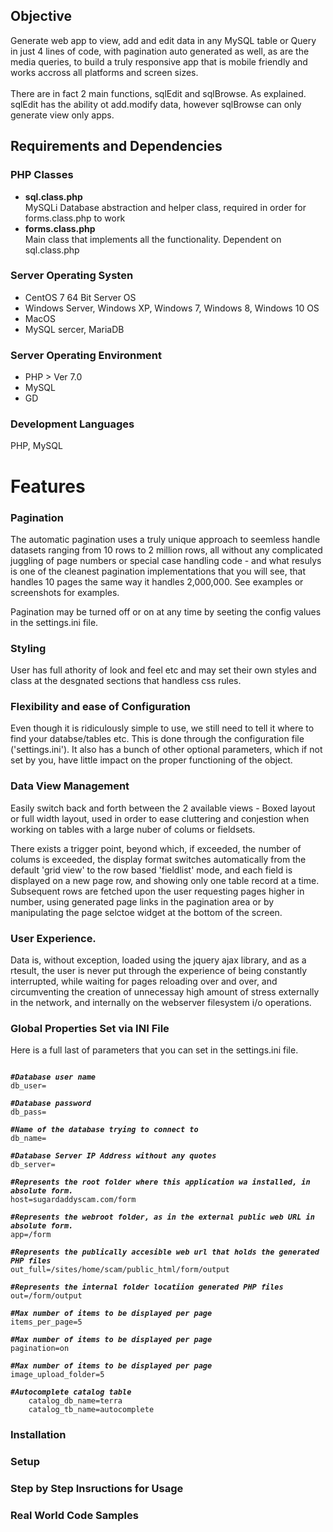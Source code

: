 <h2>Objective</h2>
Generate web app to view, add and edit data in any MySQL table or Query in just 4 lines of code, with pagination auto generated as well, as are the media queries, to build a truly responsive app that is mobile friendly  and works accross all platforms and screen sizes.
<br><br>
There are in fact 2 main functions, sqlEdit and sqlBrowse. As explained. sqlEdit has the ability ot add.modify data, however sqlBrowse can only generate view only apps.

<h2>Requirements and Dependencies</h2>
<h3>PHP Classes</h3>
<ul>
    <li><b>sql.class.php</b><div>MySQLi Database abstraction and helper class, required in order for forms.class.php to work</div></li>
    <li><b>forms.class.php</b><div>Main class that implements all the functionality. Dependent on sql.class.php</div></li>
</ul>

<h3>Server Operating Systen</h3>
<ul>
    <li>CentOS 7 64 Bit Server OS</li>
    <li>Windows Server, Windows XP, Windows 7, Windows 8, Windows 10 OS</li> 
    <li>MacOS</li>
    <li>MySQL sercer, MariaDB</li>
</ul>

<h3>Server Operating Environment</h3>
<ul>
    <li>PHP > Ver 7.0
    <li>MySQL
    <li>GD</li>
</ul>

<h3>Development Languages</h3>
PHP, MySQL

<h1>Features</h1>

<h3>Pagination</h3>
The automatic pagination uses a truly unique approach to seemless handle datasets ranging from 10 rows to 2 million rows, all without any complicated juggling of page numbers or special case handling code - and what resulys is one of the cleanest pagination implementations that you will see, that handles 10 pages the same way it handles 2,000,000. See examples or screenshots for examples.

Pagination may be turned off or on at any time by seeting the config values in the settings.ini file.

<h3>Styling</h3>
User has full athority of look and feel etc and may set their own styles and class at the desgnated sections that handless css rules.

<h3>Flexibility and ease of Configuration</h3>
Even though it is ridiculously simple to use, we still need to tell it where to find your databse/tables etc. This is done through the configuration file ('settings.ini'). It also has a bunch of other optional parameters, which if not set by you, have little impact on the proper functioning of the object.

<h3>Data View Management</h3>
Easily switch back and forth between the 2 available views - Boxed layout or full width layout, used in order to ease cluttering and conjestion when working on tables with a large nuber of colums or fieldsets.

There exists a trigger point, beyond which, if exceeded, the number of colums is exceeded, the display format switches automatically from the default 'grid view' to the row based 'fieldlist' mode, and each field is displayed on a new page row, and showing only one table record at a time. Subsequent rows are fetched upon the user requesting pages higher in number, using generated page links in the pagination area or by manipulating the page selctoe widget at the bottom of the screen.

<h3>User Experience.</h3>
Data is, without exception, loaded using the jquery ajax library, and as a rtesult, the user is never put through the experience of being constantly interrupted, while waiting for pages reloading over and over, and circumventing the creation of unnecessay high amount of stress externally in the network, and internally on the webserver filesystem i/o operations.

<h3>Global Properties Set via INI File</h3>
Here is a full last of parameters  that you can set in the settings.ini file.

<pre><code>
<b><i>#Database user name</i></b>
db_user=

<b><i>#Database password</i></b>
db_pass=

<b><i>#Name of the database trying to connect to</i></b>
db_name=

<b><i>#Database Server IP Address without any quotes</i></b>
db_server=

<b><i>#Represents the root folder where this application wa installed, in absolute form.</i></b>
host=sugardaddyscam.com/form

<b><i>#Represents the webroot folder, as in the external public web URL in absolute form.</i></b>
app=/form

<b><i>#Represents the publically accesible web url that holds the generated PHP files</i></b>
out_full=/sites/home/scam/public_html/form/output

<b><i>#Represents the internal folder locatiion generated PHP files</i></b>
out=/form/output

<b><i>#Max number of items to be displayed per page</i></b>
items_per_page=5

<b><i>#Max number of items to be displayed per page</i></b>
pagination=on

<b><i>#Max number of items to be displayed per page</i></b>
image_upload_folder=5

<b><i>#Autocomplete catalog table</i></b>
    catalog_db_name=terra
    catalog_tb_name=autocomplete
</code></pre>

<h3>Installation</h3>

<h3>Setup</h3>

<h3>Step by Step Insructions for Usage</h3>

<h3>Real World Code Samples</h3>
